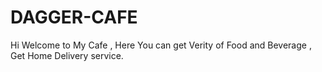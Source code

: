 # DAGGER-CAFE
Hi Welcome to My Cafe , Here You can get Verity of Food and Beverage , Get Home Delivery service.
